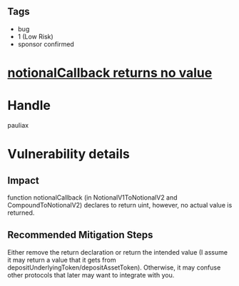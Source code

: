 ## Tags

- bug
- 1 (Low Risk)
- sponsor confirmed

# [notionalCallback returns no value](https://github.com/code-423n4/2021-08-notional-findings/issues/46) 

# Handle

pauliax


# Vulnerability details

## Impact
function notionalCallback (in NotionalV1ToNotionalV2 and CompoundToNotionalV2) declares to return uint, however, no actual value is returned. 

## Recommended Mitigation Steps
Either remove the return declaration or return the intended value (I assume it may return a value that it gets from depositUnderlyingToken/depositAssetToken). Otherwise, it may confuse other protocols that later may want to integrate with you.

